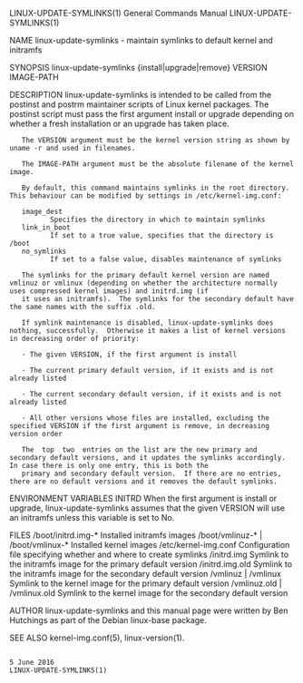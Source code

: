 LINUX-UPDATE-SYMLINKS(1)                                                         General Commands Manual                                                         LINUX-UPDATE-SYMLINKS(1)

NAME
       linux-update-symlinks - maintain symlinks to default kernel and initramfs

SYNOPSIS
       linux-update-symlinks {install|upgrade|remove} VERSION IMAGE-PATH

DESCRIPTION
       linux-update-symlinks is intended to be called from the postinst and postrm maintainer scripts of Linux kernel packages.  The postinst script must pass the first argument install
       or upgrade depending on whether a fresh installation or an upgrade has taken place.

       The VERSION argument must be the kernel version string as shown by uname -r and used in filenames.

       The IMAGE-PATH argument must be the absolute filename of the kernel image.

       By default, this command maintains symlinks in the root directory.  This behaviour can be modified by settings in /etc/kernel-img.conf:

       image_dest
              Specifies the directory in which to maintain symlinks
       link_in_boot
              If set to a true value, specifies that the directory is /boot
       no_symlinks
              If set to a false value, disables maintenance of symlinks

       The symlinks for the primary default kernel version are named vmlinuz or vmlinux (depending on whether the architecture normally uses compressed kernel images) and initrd.img (if
       it uses an initramfs).  The symlinks for the secondary default have the same names with the suffix .old.

       If symlink maintenance is disabled, linux-update-symlinks does nothing, successfully.  Otherwise it makes a list of kernel versions in decreasing order of priority:

       · The given VERSION, if the first argument is install

       · The current primary default version, if it exists and is not already listed

       · The current secondary default version, if it exists and is not already listed

       · All other versions whose files are installed, excluding the specified VERSION if the first argument is remove, in decreasing version order

       The  top  two  entries on the list are the new primary and secondary default versions, and it updates the symlinks accordingly.  In case there is only one entry, this is both the
       primary and secondary default version.  If there are no entries, there are no default versions and it removes the default symlinks.

ENVIRONMENT VARIABLES
       INITRD When the first argument is install or upgrade, linux-update-symlinks assumes that the given VERSION will use an initramfs unless this variable is set to No.

FILES
       /boot/initrd.img-*
              Installed initramfs images
       /boot/vmlinuz-* | /boot/vmlinux-*
              Installed kernel images
       /etc/kernel-img.conf
              Configuration file specifying whether and where to create symlinks
       /initrd.img
              Symlink to the initramfs image for the primary default version
       /initrd.img.old
              Symlink to the initramfs image for the secondary default version
       /vmlinuz | /vmlinux
              Symlink to the kernel image for the primary default version
       /vmlinuz.old | /vmlinux.old
              Symlink to the kernel image for the secondary default version

AUTHOR
       linux-update-symlinks and this manual page were written by Ben Hutchings as part of the Debian linux-base package.

SEE ALSO
       kernel-img.conf(5), linux-version(1).

                                                                                       5 June 2016                                                               LINUX-UPDATE-SYMLINKS(1)
